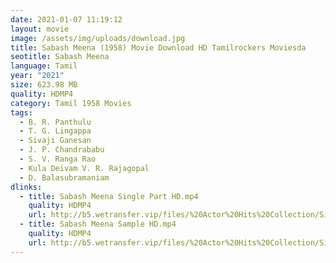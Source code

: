 ```yaml
---
date: 2021-01-07 11:19:12
layout: movie
image: /assets/img/uploads/download.jpg
title: Sabash Meena (1958) Movie Download HD Tamilrockers Moviesda
seotitle: Sabash Meena
language: Tamil
year: "2021"
size: 623.98 MB
quality: HDMP4
category: Tamil 1958 Movies
tags:
  - B. R. Panthulu
  - T. G. Lingappa
  - Sivaji Ganesan
  - J. P. Chandrababu
  - S. V. Ranga Rao
  - Kula Deivam V. R. Rajagopal
  - D. Balasubramaniam
dlinks:
  - title: Sabash Meena Single Part HD.mp4
    quality: HDMP4
    url: http://b5.wetransfer.vip/files/%20Actor%20Hits%20Collection/Sivaji%20Movies%20Collections/Sabash%20Meena%20(1958)/Sabash%20Meena%20%20Single%20Part%20HD.mp4
  - title: Sabash Meena Sample HD.mp4
    quality: HDMP4
    url: http://b5.wetransfer.vip/files/%20Actor%20Hits%20Collection/Sivaji%20Movies%20Collections/Sabash%20Meena%20(1958)/Sabash%20Meena%20%20Sample%20HD.mp4
---
```

